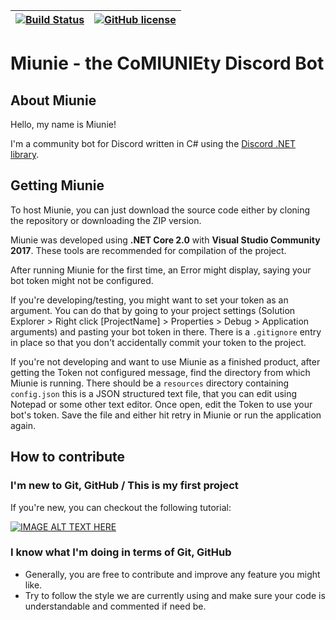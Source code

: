 | [![Build Status](https://travis-ci.org/petrspelos/Community-Discord-BOT.svg?branch=master)](https://travis-ci.org/petrspelos/Community-Discord-BOT) | [![GitHub license](https://img.shields.io/badge/license-MIT-blue.svg)](https://github.com/petrspelos/Community-Discord-BOT/blob/master/LICENSE) |
|---|---|

# Miunie - the Co**MIUNIE**ty Discord Bot

## About Miunie

Hello, my name is Miunie!

I'm a community bot for Discord written in C# using the [Discord .NET library](https://github.com/RogueException/Discord.Net).

## Getting Miunie

To host Miunie, you can just download the source code either by cloning the repository or downloading the ZIP version.

Miunie was developed using **.NET Core 2.0** with **Visual Studio Community 2017**. These tools are recommended for compilation of the project.

After running Miunie for the first time, an Error might display, saying your bot token might not be configured. 

If you're developing/testing, you might want to set your token as an argument. You can do that by going to your project settings (Solution Explorer > Right click [ProjectName] > Properties > Debug > Application arguments) and pasting your bot token in there. There is a `.gitignore` entry in place so that you don't accidentally commit your token to the project.

If you're not developing and want to use Miunie as a finished product, after getting the Token not configured message, find the directory from which Miunie is running. There should be a `resources` directory containing `config.json` this is a JSON structured text file, that you can edit using Notepad or some other text editor. Once open, edit the Token to use your bot's token. Save the file and either hit retry in Miunie or run the application again.

## How to contribute

### I'm new to Git, GitHub / This is my first project

If you're new, you can checkout the following tutorial:

[![IMAGE ALT TEXT HERE](https://img.youtube.com/vi/85s_-i4hHbM/0.jpg)](https://youtu.be/85s_-i4hHbM)

### I know what I'm doing in terms of Git, GitHub

* Generally, you are free to contribute and improve any feature you might like.
* Try to follow the style we are currently using and make sure your code is understandable and commented if need be.

